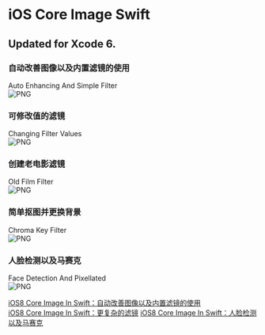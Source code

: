 iOS Core Image Swift
===================

Updated for Xcode 6.  
---
### 自动改善图像以及内置滤镜的使用
Auto Enhancing And Simple Filter  
![PNG](https://raw.githubusercontent.com/zhangao0086/iOS-CoreImage-Swift/master/intro1.png)

### 可修改值的滤镜
Changing Filter Values  
![PNG](https://raw.githubusercontent.com/zhangao0086/iOS-CoreImage-Swift/master/intro2.png)

### 创建老电影滤镜
Old Film Filter  
![PNG](https://raw.githubusercontent.com/zhangao0086/iOS-CoreImage-Swift/master/intro3.png)

### 简单抠图并更换背景
Chroma Key Filter  
![PNG](https://raw.githubusercontent.com/zhangao0086/iOS-CoreImage-Swift/master/intro4.png)

### 人脸检测以及马赛克
Face Detection And Pixellated  
![PNG](https://raw.githubusercontent.com/zhangao0086/iOS-CoreImage-Swift/master/intro5.png)

[iOS8 Core Image In Swift：自动改善图像以及内置滤镜的使用](http://blog.csdn.net/zhangao0086/article/details/39012231)  
[iOS8 Core Image In Swift：更复杂的滤镜](http://blog.csdn.net/zhangao0086/article/details/39120331)
[iOS8 Core Image In Swift：人脸检测以及马赛克](http://blog.csdn.net/zhangao0086/article/details/39253707)
